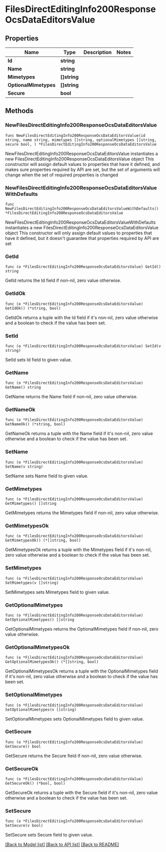 # FilesDirectEditingInfo200ResponseOcsDataEditorsValue

## Properties

Name | Type | Description | Notes
------------ | ------------- | ------------- | -------------
**Id** | **string** |  | 
**Name** | **string** |  | 
**Mimetypes** | **[]string** |  | 
**OptionalMimetypes** | **[]string** |  | 
**Secure** | **bool** |  | 

## Methods

### NewFilesDirectEditingInfo200ResponseOcsDataEditorsValue

`func NewFilesDirectEditingInfo200ResponseOcsDataEditorsValue(id string, name string, mimetypes []string, optionalMimetypes []string, secure bool, ) *FilesDirectEditingInfo200ResponseOcsDataEditorsValue`

NewFilesDirectEditingInfo200ResponseOcsDataEditorsValue instantiates a new FilesDirectEditingInfo200ResponseOcsDataEditorsValue object
This constructor will assign default values to properties that have it defined,
and makes sure properties required by API are set, but the set of arguments
will change when the set of required properties is changed

### NewFilesDirectEditingInfo200ResponseOcsDataEditorsValueWithDefaults

`func NewFilesDirectEditingInfo200ResponseOcsDataEditorsValueWithDefaults() *FilesDirectEditingInfo200ResponseOcsDataEditorsValue`

NewFilesDirectEditingInfo200ResponseOcsDataEditorsValueWithDefaults instantiates a new FilesDirectEditingInfo200ResponseOcsDataEditorsValue object
This constructor will only assign default values to properties that have it defined,
but it doesn't guarantee that properties required by API are set

### GetId

`func (o *FilesDirectEditingInfo200ResponseOcsDataEditorsValue) GetId() string`

GetId returns the Id field if non-nil, zero value otherwise.

### GetIdOk

`func (o *FilesDirectEditingInfo200ResponseOcsDataEditorsValue) GetIdOk() (*string, bool)`

GetIdOk returns a tuple with the Id field if it's non-nil, zero value otherwise
and a boolean to check if the value has been set.

### SetId

`func (o *FilesDirectEditingInfo200ResponseOcsDataEditorsValue) SetId(v string)`

SetId sets Id field to given value.


### GetName

`func (o *FilesDirectEditingInfo200ResponseOcsDataEditorsValue) GetName() string`

GetName returns the Name field if non-nil, zero value otherwise.

### GetNameOk

`func (o *FilesDirectEditingInfo200ResponseOcsDataEditorsValue) GetNameOk() (*string, bool)`

GetNameOk returns a tuple with the Name field if it's non-nil, zero value otherwise
and a boolean to check if the value has been set.

### SetName

`func (o *FilesDirectEditingInfo200ResponseOcsDataEditorsValue) SetName(v string)`

SetName sets Name field to given value.


### GetMimetypes

`func (o *FilesDirectEditingInfo200ResponseOcsDataEditorsValue) GetMimetypes() []string`

GetMimetypes returns the Mimetypes field if non-nil, zero value otherwise.

### GetMimetypesOk

`func (o *FilesDirectEditingInfo200ResponseOcsDataEditorsValue) GetMimetypesOk() (*[]string, bool)`

GetMimetypesOk returns a tuple with the Mimetypes field if it's non-nil, zero value otherwise
and a boolean to check if the value has been set.

### SetMimetypes

`func (o *FilesDirectEditingInfo200ResponseOcsDataEditorsValue) SetMimetypes(v []string)`

SetMimetypes sets Mimetypes field to given value.


### GetOptionalMimetypes

`func (o *FilesDirectEditingInfo200ResponseOcsDataEditorsValue) GetOptionalMimetypes() []string`

GetOptionalMimetypes returns the OptionalMimetypes field if non-nil, zero value otherwise.

### GetOptionalMimetypesOk

`func (o *FilesDirectEditingInfo200ResponseOcsDataEditorsValue) GetOptionalMimetypesOk() (*[]string, bool)`

GetOptionalMimetypesOk returns a tuple with the OptionalMimetypes field if it's non-nil, zero value otherwise
and a boolean to check if the value has been set.

### SetOptionalMimetypes

`func (o *FilesDirectEditingInfo200ResponseOcsDataEditorsValue) SetOptionalMimetypes(v []string)`

SetOptionalMimetypes sets OptionalMimetypes field to given value.


### GetSecure

`func (o *FilesDirectEditingInfo200ResponseOcsDataEditorsValue) GetSecure() bool`

GetSecure returns the Secure field if non-nil, zero value otherwise.

### GetSecureOk

`func (o *FilesDirectEditingInfo200ResponseOcsDataEditorsValue) GetSecureOk() (*bool, bool)`

GetSecureOk returns a tuple with the Secure field if it's non-nil, zero value otherwise
and a boolean to check if the value has been set.

### SetSecure

`func (o *FilesDirectEditingInfo200ResponseOcsDataEditorsValue) SetSecure(v bool)`

SetSecure sets Secure field to given value.



[[Back to Model list]](../README.md#documentation-for-models) [[Back to API list]](../README.md#documentation-for-api-endpoints) [[Back to README]](../README.md)


